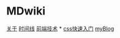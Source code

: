 # MDwiki

[关于](index.md)
[时间线](timeline.md)
[前端技术]()
	* [css快速入门](front-end/CSS快速入门.md)
[myBlog](../)


